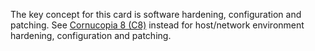The key concept for this card is software hardening, configuration and patching. See [Cornucopia 8 (C8)](/cards/C8#card 'Cornucopia 8 (C8)[internal]') instead for host/network environment hardening, configuration and patching.
